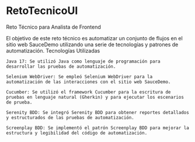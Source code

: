 # RetoTecnicoUI

Reto Técnico para Analista de Frontend

El objetivo de este reto técnico es automatizar un conjunto de flujos en el sitio web SauceDemo utilizando una serie de tecnologías y patrones de automatización.
Tecnologías Utilizadas

    Java 17: Se utilizó Java como lenguaje de programación para desarrollar las pruebas de automatización.

    Selenium WebDriver: Se empleó Selenium WebDriver para la automatización de las interacciones con el sitio web SauceDemo.

    Cucumber: Se utilizó el framework Cucumber para la escritura de pruebas en lenguaje natural (Gherkin) y para ejecutar los escenarios de prueba.

    Serenity BDD: Se integró Serenity BDD para obtener reportes detallados y estructurados de las pruebas de automatización.

    Screenplay BDD: Se implementó el patrón Screenplay BDD para mejorar la estructura y legibilidad del código de automatización.
